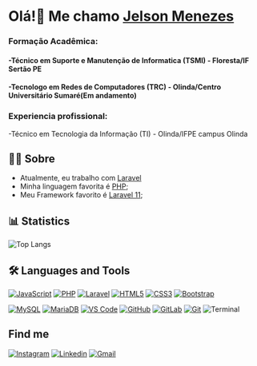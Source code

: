 # Olá!👋 Me chamo <a href="https://github.com/JelsonMenezes"> Jelson Menezes </a>
### Formação Acadêmica:
#### -Técnico em Suporte e Manutenção de Informatica (TSMI) - Floresta/IF Sertão PE
#### -Tecnologo em Redes de Computadores (TRC) - Olinda/Centro Universitário Sumaré(Em andamento)

### Experiencia profissional:
-Técnico em Tecnologia da Informação (TI) - Olinda/IFPE campus Olinda


## 👩‍💻 Sobre
- Atualmente, eu trabalho com [Laravel](https://laravel.com/)
- Minha linguagem favorita é [PHP](https://www.php.net/);
- Meu Framework favorito é [Laravel 11](https://laravel.com/);

## 📊 Statistics
<!-- ![YOUR github stats](https://github-readme-stats.vercel.app/api?username=JelsonLMenezes&show_icons=true&theme=dark) -->
![Top Langs](https://github-readme-stats.vercel.app/api/top-langs/?username=JelsonLMenezes&theme=dark&layout=compact)

## 🛠 Languages and Tools
[![JavaScript](https://img.icons8.com/color/40/000000/javascript.png)](https://www.javascript.com/)
[![PHP](https://img.icons8.com/color/40/000000/php.png)](https://www.php.net/)
[![Laravel](https://img.icons8.com/fluent/40/000000/laravel.png)](https://laravel.com/)
[![HTML5](https://img.icons8.com/color/40/000000/html-5.png)](https://devdocs.io/html/)
[![CSS3](https://img.icons8.com/color/40/000000/css3.png)](https://devdocs.io/css/)
[![Bootstrap](https://img.icons8.com/color/40/000000/bootstrap.png)](https://getbootstrap.com/)
<!--  -->
[![MySQL](https://img.icons8.com/color/48/000000/mysql-logo.png)](https://www.mysql.com/)
[![MariaDB](https://img.icons8.com/?size=48&id=nrY6pkbRkJCi&format=png&color=000000)](https://mariadb.org/)
[![VS Code](https://img.icons8.com/fluent/40/000000/visual-studio-code-2019.png)](https://code.visualstudio.com/)
[![GitHub](https://img.icons8.com/?size=48&id=44900&format=png&color=000000)](https://github.com/)
[![GitLab](https://img.icons8.com/?size=48&id=34886&format=png&color=000000)](https://about.gitlab.com/)
[![Git](https://img.icons8.com/color/40/000000/git.png)](https://git-scm.com/)
![Terminal](https://img.icons8.com/color/40/000000/console.png)
<!-- [![Semantic](http://semantic-ui.com/images/logo.png)](https://semantic-ui.com/introduction/getting-started.html) -->

<!--  ## 📚 What am I studying? -->

## Find me
[![Instagram](https://img.icons8.com/color/40/000000/instagram-new.png)](https://www.instagram.com/jelsonmenezes96/)
[![Linkedin](https://img.icons8.com/color/40/000000/linkedin.png)](https://www.linkedin.com/in/jelson-menezes-5251b3121/)
[![Gmail](https://img.icons8.com/color/40/000000/gmail-new.png)](mailto:jelson.menezes96@gmail.com)
